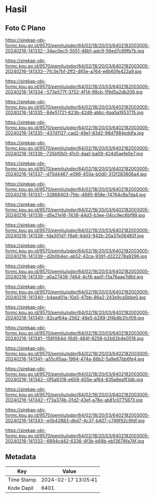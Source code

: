 # Hasil

## Foto C Plano

https://sirekap-obj-formc.kpu.go.id/9570/pemilu/pdpr/64/02/18/20/03/6402182003005-20240216-141332--34ac0ec5-5051-46b1-adc9-56ed7c69fb7b.jpg

https://sirekap-obj-formc.kpu.go.id/9570/pemilu/pdpr/64/02/18/20/03/6402182003005-20240216-141333--7fc3e7bf-2ff2-465e-a764-e6b60fe422a9.jpg

https://sirekap-obj-formc.kpu.go.id/9570/pemilu/pdpr/64/02/18/20/03/6402182003005-20240216-141334--573e577f-3752-4f14-98cb-1f9d5a2db206.jpg

https://sirekap-obj-formc.kpu.go.id/9570/pemilu/pdpr/64/02/18/20/03/6402182003005-20240216-141335--84e51721-623b-42d9-abbc-6aa5a1953715.jpg

https://sirekap-obj-formc.kpu.go.id/9570/pemilu/pdpr/64/02/18/20/03/6402182003005-20240216-141335--437d1127-cad2-49e1-83d2-98d7984eddfa.jpg

https://sirekap-obj-formc.kpu.go.id/9570/pemilu/pdpr/64/02/18/20/03/6402182003005-20240216-141336--735bf0b0-41c0-4aa1-ba09-424d5aefe0e7.jpg

https://sirekap-obj-formc.kpu.go.id/9570/pemilu/pdpr/64/02/18/20/03/6402182003005-20240216-141337--d70d4467-e096-450a-b0d0-312f283806a4.jpg

https://sirekap-obj-formc.kpu.go.id/9570/pemilu/pdpr/64/02/18/20/03/6402182003005-20240216-141337--32868403-7fdc-4885-858e-74764c8a7da4.jpg

https://sirekap-obj-formc.kpu.go.id/9570/pemilu/pdpr/64/02/18/20/03/6402182003005-20240216-141338--d5e21e16-7438-44d3-b3ee-04cc9ec6bf99.jpg

https://sirekap-obj-formc.kpu.go.id/9570/pemilu/pdpr/64/02/18/20/03/6402182003005-20240216-141338--fda301d7-f9a6-4dd3-942b-20a37e06482f.jpg

https://sirekap-obj-formc.kpu.go.id/9570/pemilu/pdpr/64/02/18/20/03/6402182003005-20240216-141339--d2b0b4ec-ab52-42ca-9391-d322278a9296.jpg

https://sirekap-obj-formc.kpu.go.id/9570/pemilu/pdpr/64/02/18/20/03/6402182003005-20240216-141339--a0a27438-7464-4cf8-aad1-f3a76aae7d6d.jpg

https://sirekap-obj-formc.kpu.go.id/9570/pemilu/pdpr/64/02/18/20/03/6402182003005-20240216-141340--b4aed01a-10a5-47bb-86a2-243e9ca5bbe0.jpg

https://sirekap-obj-formc.kpu.go.id/9570/pemilu/pdpr/64/02/18/20/03/6402182003005-20240216-141340--82caf64a-2562-48e5-b289-2f4b8b31cf09.jpg

https://sirekap-obj-formc.kpu.go.id/9570/pemilu/pdpr/64/02/18/20/03/6402182003005-20240216-141341--156f064d-16d5-484f-8258-b2b62b4e0518.jpg

https://sirekap-obj-formc.kpu.go.id/9570/pemilu/pdpr/64/02/18/20/03/6402182003005-20240216-141341--a55c65aa-1994-474a-86b2-5a9e67bb6fe4.jpg

https://sirekap-obj-formc.kpu.go.id/9570/pemilu/pdpr/64/02/18/20/03/6402182003005-20240216-141342--0f5a9318-e659-405e-af64-835a6ea1f3db.jpg

https://sirekap-obj-formc.kpu.go.id/9570/pemilu/pdpr/64/02/18/20/03/6402182003005-20240216-141342--f73a374b-01d2-43ef-a78e-ab81c0775873.jpg

https://sirekap-obj-formc.kpu.go.id/9570/pemilu/pdpr/64/02/18/20/03/6402182003005-20240216-141343--e0b42883-dbd7-4c37-b407-c746f92c9fdf.jpg

https://sirekap-obj-formc.kpu.go.id/9570/pemilu/pdpr/64/02/18/20/03/6402182003005-20240216-141333--6894cd42-6336-4f3b-b68b-eb13678fa74f.jpg


## Metadata

| Key        | Value               |
| ---------- | ------------------- |
| Time Stamp | 2024-02-17 13:05:41 |
| Kode Dapil | 6401                |



